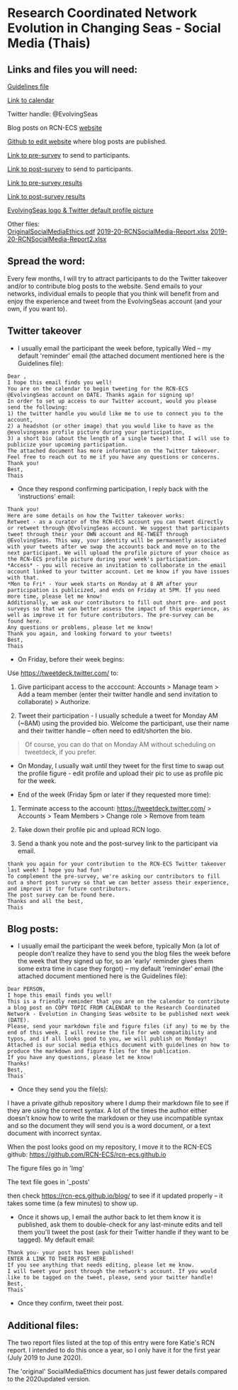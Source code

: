 # Research Coordinated Network Evolution in Changing Seas - Social Media (Thais)

## Links and files you will need:

[Guidelines file](https://github.com/DrK-Lo/lotterhoslabprotocols/blob/gh-pages/notebook/RCN_reference_docs/SocialMediaEthics_2020update.pdf)

[Link to calendar](https://docs.google.com/spreadsheets/d/1UzXrg-bLqkQja8dZQwb1R76C9ps9KIOc3PzjDLz097o/edit#gid=0)

Twitter handle: @EvolvingSeas

Blog posts on RCN-ECS [website](https://rcn-ecs.github.io/blog/)

[Github to edit website](https://github.com/RCN-ECS/rcn-ecs.github.io) where blog posts are published.

[Link to pre-survey](https://docs.google.com/forms/d/e/1FAIpQLScvm_unJDLSSkjoEnHF5Vahf0J62lrcbMSD47BHLD1QaUfRmg/viewform) to send to participants.

[Link to post-survey](https://docs.google.com/forms/d/1lUqkUNBmkVKLtVSfZ_jPCf3Yhzx9TJ_SH8rjdiFVBsw/viewform?edit_requested=true) to send to participants.

[Link to pre-survey results](https://docs.google.com/spreadsheets/d/1PZuqwC0mr6qEk-nFM9tRIda-bunPt17ML_8QQ4gFVDo/edit#gid=1699161948)

[Link to post-survey results](https://docs.google.com/spreadsheets/d/1ypKqouZn3zTvqQz6O9aabYVzfL4t2tp4HFqm3nxzswY/edit?usp=sharing)

[EvolvingSeas logo & Twitter default profile picture](https://user-images.githubusercontent.com/52291277/141841177-63c8fa9b-70e4-4232-985b-f1082d6d0e62.png)


Other files:  
[OriginalSocialMediaEthics.pdf](https://github.com/DrK-Lo/lotterhoslabprotocols/files/7541162/SocialMediaEthics.pdf)
[2019-20-RCNSocialMedia-Report.xlsx](https://github.com/DrK-Lo/lotterhoslabprotocols/files/7541169/2019-20-RCNSocialMedia-Report.xlsx)
[2019-20-RCNSocialMedia-Report2.xlsx](https://github.com/DrK-Lo/lotterhoslabprotocols/files/7541170/2019-20-RCNSocialMedia-Report2.xlsx)

## Spread the word:

Every few months, I will try to attract participants to do the Twitter takeover and/or to contribute blog posts to the website. Send emails to your networks, individual emails to people that you think will benefit from and enjoy the experience and tweet from the EvolvingSeas account (and your own, if you want to).

## Twitter takeover

- I usually email the participant the week before, typically Wed – my default 'reminder' email (the attached document mentioned here is the Guidelines file):

```
Dear ,
I hope this email finds you well! 
You are on the calendar to begin tweeting for the RCN-ECS @EvolvingSeas account on DATE. Thanks again for signing up!
In order to set up access to our Twitter account, would you please send the following:
1) the twitter handle you would like me to use to connect you to the account,
2) a headshot (or other image) that you would like to have as the @evolvingseas profile picture during your participation,
3) a short bio (about the length of a single tweet) that I will use to publicize your upcoming participation.
The attached document has more information on the Twitter takeover.
Feel free to reach out to me if you have any questions or concerns. 
Thank you!
Best,
Thais
```

- Once they respond confirming participation, I reply back with the 'instructions' email: 

```
Thank you!
Here are some details on how the Twitter takeover works:
Retweet - as a curator of the RCN-ECS account you can tweet directly or retweet through @EvolvingSeas account. We suggest that participants tweet through their your OWN account and RE-TWEET through @EvolvingSeas. This way, your identity will be permanently associated with your tweets after we swap the accounts back and move on to the next participant. We will upload the profile picture of your choice as the RCN-ECS profile picture during your week's participation.
*Access* - you will receive an invitation to collaborate in the email account linked to your twitter account. Let me know if you have issues with that. 
*Mon to Fri* - Your week starts on Monday at 8 AM after your participation is publicized, and ends on Friday at 5PM. If you need more time, please let me know! 
Additionally, we ask our contributors to fill out short pre- and post surveys so that we can better assess the impact of this experience, as well as improve it for future contributors. The pre-survey can be found here.
Any questions or problems, please let me know!
Thank you again, and looking forward to your tweets!
Best,
Thais
```

- On Friday, before their week begins:

Use https://tweetdeck.twitter.com/ to:

1. Give participant access to the acccount: Accounts > Manage team > Add a team member (enter their twitter handle and send invitation to collaborate) > Authorize.
 
2. Tweet their participation - I usually schedule a tweet for Monday AM (~8AM) using the provided bio. Welcome the participant, use their name and their twitter handle – often need to edit/shorten the bio. 
> Of course, you can do that on Monday AM without scheduling on tweetdeck, if you prefer.


- On Monday, I usually wait until they tweet for the first time to swap out the profile figure - edit profile and upload their pic to use as profile pic for the week.

- End of the week (Friday 5pm or later if they requested more time):

1. Terminate access to the account: https://tweetdeck.twitter.com/ > Accounts > Team Members > Change role > Remove from team

2. Take down their profile pic and upload RCN logo.

3. Send a thank you note and the post-survey link to the participant via email.

```
thank you again for your contribution to the RCN-ECS Twitter takeover last week! I hope you had fun!
To complement the pre-survey, we're asking our contributors to fill out a short post survey so that we can better assess their experience, and improve it for future contributors.
The post survey can be found here.
Thanks and all the best,
Thais
```


## Blog posts: 

- I usually email the participant the week before, typically Mon (a lot of people don’t realize they have to send you the blog files the week before the week that they signed up for, so an 'early' reminder gives them some extra time in case they forgot) – my default 'reminder' email (the attached document mentioned here is the Guidelines file):

```
Dear PERSON, 
I hope this email finds you well!
This is a friendly reminder that you are on the calendar to contribute a blog post on COPY TOPIC FROM CALENDAR to the Research Coordinated Network - Evolution in Changing Seas website to be published next week (DATE).
Please, send your markdown file and figure files (if any) to me by the end of this week. I will revise the file for web compatibility and typos, and if all looks good to you, we will publish on Monday!
Attached is our social media ethics document with guidelines on how to produce the markdown and figure files for the publication. 
If you have any questions, please let me know!
Thanks!
Best,
Thais`
```

- Once they send you the file(s):

I have a private github repository where I dump their markdown file to see if they are using the correct syntax. A lot of the times the author either doesn't know how to write the markdown or they use incompatible syntax and so the document they will send you is a word document, or a text document with incorrect syntax.

When the post looks good on my repository, I move it to the RCN-ECS github: https://github.com/RCN-ECS/rcn-ecs.github.io

The figure files go in 'Img'

The text file goes in '_posts'

then check https://rcn-ecs.github.io/blog/ to see if it updated properly – it takes some time (a few minutes) to show up.

- Once it shows up, I email the author back to let them know it is published, ask them to double-check for any last-minute edits and tell them you'll tweet the post (ask for their Twitter handle if they want to be tagged). My default email: 

```
Thank you- your post has been published!
ENTER A LINK TO THEIR POST HERE
If you see anything that needs editing, please let me know.
I will tweet your post through the network's account. If you would like to be tagged on the tweet, please, send your twitter handle!
Best,
Thais`
```
- Once they confirm, tweet their post.

## Additional files:

The two report files listed at the top of this entry were fore Katie's RCN report. I intended to do this once a year, so I only have it for the first year (July 2019 to June 2020).

The 'original' SocialMediaEthics document has just fewer details compared to the 2020updated version.

